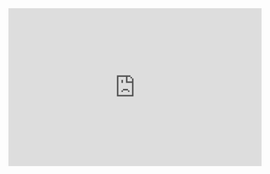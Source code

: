 <div style="display: flex; justify-content: center; align-items: center;">
  <iframe width="560" height="315" src="https://www.youtube.com/embed/4CL2As1vbK0" frameborder="0" allowfullscreen></iframe>
</div>